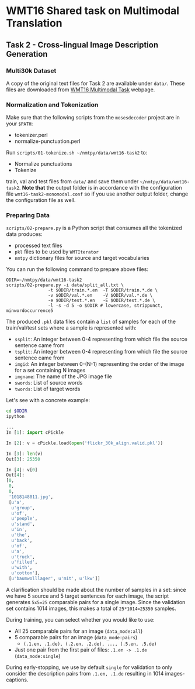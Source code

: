 # WMT16 Shared task on Multimodal Translation
## Task 2 - Cross-lingual Image Description Generation

### Multi30k Dataset

A copy of the original text files for Task 2 are available under `data/`. These files are downloaded
from [WMT16 Multimodal Task](http://www.statmt.org/wmt16/multimodal-task.html) webpage.
 
### Normalization and Tokenization

Make sure that the following scripts from the `mosesdecoder` project are in your `$PATH`:
  - tokenizer.perl
  - normalize-punctuation.perl

Run `scripts/01-tokenize.sh ~/nmtpy/data/wmt16-task2` to:
  - Normalize punctuations
  - Tokenize

train, val and test files from `data/` and save them under `~/nmtpy/data/wmt16-task2`.
**Note that** the output folder is in accordance with the configuration file
`wmt16-task2-monomodal.conf` so if you use another output folder, change the configuration
file as well.

### Preparing Data

`scripts/02-prepare.py` is a Python script that consumes all the tokenized data produces:
  - processed text files
  - `pkl` files to be used by `WMTIterator`
  - `nmtpy` dictionary files for source and target vocabularies
  
You can run the following command to prepare above files:
```
ODIR=~/nmtpy/data/wmt16-task2
scripts/02-prepare.py -i data/split_all.txt \
                -t $ODIR/train.*.en  -T $ODIR/train.*.de \
                -v $ODIR/val.*.en    -V $ODIR/val.*.de \
                -e $ODIR/test.*.en   -E $ODIR/test.*.de \
                -l -s -d 5 -o $ODIR # lowercase, strippunct, minwordoccurrence5
```
  
The produced `.pkl` data files contain a `list` of samples for each of the train/val/test sets
where a sample is represented with:
 - `ssplit`: An integer between 0-4 representing from which file the source sentence came from
 - `tsplit`: An integer between 0-4 representing from which file the source sentence came from
 - `imgid`: An integer between 0-(N-1) representing the order of the image for a set containing N images
 - `imgname`: The name of the JPG image file
 - `swords`: List of source words
 - `twords`: List of target words
 
Let's see with a concrete example:
```bash
cd $ODIR
ipython
```

```python
...
In [1]: import cPickle

In [2]: v = cPickle.load(open('flickr_30k_align.valid.pkl'))

In [3]: len(v)
Out[3]: 25350

In [4]: v[0]
Out[4]: 
[0,
 0,
 0,
 '1018148011.jpg',
 [u'a',
  u'group',
  u'of',
  u'people',
  u'stand',
  u'in',
  u'the',
  u'back',
  u'of',
  u'a',
  u'truck',
  u'filled',
  u'with',
  u'cotton'],
 [u'baumwolllager', u'mit', u'lkw']]
```

A clarification should be made about the number of samples in a set: since we have 5 source and 5 target sentences for each image, the script generates `5x5=25` comparable pairs for a single image. Since the validation set contains 1014 images, this makes a total of `25*1014=25350` samples.

During training, you can select whether you would like to use:
 - All 25 comparable pairs for an image (`data_mode:all`)
 - 5 comparable pairs for an image (`data_mode:pairs`)
   - `(.1.en, .1.de), (.2.en, .2.de), ..., (.5.en, .5.de)`
 - Just one pair from the first pair of files: `.1.en -> .1.de` (`data_mode:single`)
 
During early-stopping, we use by default `single` for validation to only consider the description pairs from `.1.en, .1.de` resulting in 1014 images-captions.
